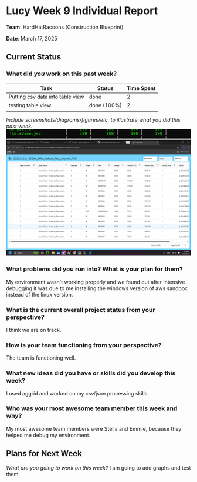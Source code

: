 # Lucy Week 9 Individual Report

**Team**: HardHatRacoons (Construction Blueprint)

**Date**:  March 17, 2025

## Current Status

### What did _you_ work on this past week?

| Task                              | Status    | Time Spent | 
| --------------------------------- | --------- | ---------- |
|  Putting csv data into table view   | done | 2 |
|  testing table view | done (100%) | 2 |
|                                   |           |            |

*Include screenshots/diagrams/figures/etc. to illustrate what you did this past week.*
![coverage metrics](./images/lucy-test.png)
![display of table view](./images/lucy-display.png)

### What problems did you run into? What is your plan for them?
My environment wasn't working properly and we found out after intensive debugging it was due to me installing the windows version of aws sandbox instead of the linux version.


### What is the current overall project status from your perspective? 
I think we are on track.


### How is your team functioning from your perspective?
The team is functioning well.


### What new ideas did you have or skills did you develop this week?
I used aggrid and worked on my csv/json processing skills.


### Who was your most awesome team member this week and why?
My most awesome team members were Stella and Emmie, because they helped me debug my environment.


## Plans for Next Week

*What are you going to work on this week?*
I am going to add graphs and test them.
